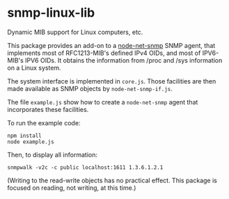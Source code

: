 # snmp-linux-lib
Dynamic MIB support for Linux computers, etc.

This package provides an add-on to a
[node-net-snmp](https://github.com/markabrahams/node-net-snmp/) SNMP
agent, that implements most of RFC1213-MIB's defined IPv4 OIDs, and
most of IPV6-MIB's IPV6 OIDs. It obtains the information from /proc
and /sys information on a Linux system.

The system interface is implemented in `core.js`. Those facilities are then made available as SNMP objects by `node-net-snmp-if.js`.

The file `example.js` show how to create a `node-net-snmp` agent that incorporates these facilities.

To run the example code:
```
npm install
node example.js
```

Then, to display all information:

```
snmpwalk -v2c -c public localhost:1611 1.3.6.1.2.1
```

(Writing to the read-write objects has no practical effect. This
package is focused on reading, not writing, at this time.)

